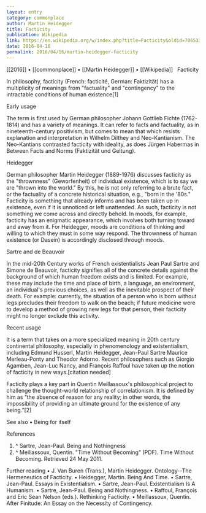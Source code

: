 ```yaml
---
layout: entry
category: commonplace
author: Martin Heidegger
title: Facticity
publication: Wikipedia
link: https://en.wikipedia.org/w/index.php?title=Facticity&oldid=706533128
date: 2016-04-16
permalink: 2016/04/16/martin-heidegger-facticity
---
```


[[2016]] • [[commonplace]] • [[Martin Heidegger]] • [[Wikipedia]]
 
Facticity

In philosophy, facticity (French: facticité, German: Faktizität) has a multiplicity of meanings from "factuality" and "contingency" to the intractable conditions of human existence[1]

Early usage

The term is first used by German philosopher Johann Gottlieb Fichte (1762-1814) and has a variety of meanings. It can refer to facts and factuality, as in nineteenth-century positivism, but comes to mean that which resists explanation and interpretation in Wilhelm Dilthey and Neo-Kantianism. The Neo-Kantians contrasted facticity with ideality, as does Jürgen Habermas in Between Facts and Norms (Faktizität und Geltung).

Heidegger

German philosopher Martin Heidegger (1889-1976) discusses facticity as the "thrownness" (Geworfenheit) of individual existence, which is to say we are "thrown into the world." By this, he is not only referring to a brute fact, or the factuality of a concrete historical situation, e.g., "born in the '80s." Facticity is something that already informs and has been taken up in existence, even if it is unnoticed or left unattended. As such, facticity is not something we come across and directly behold. In moods, for example, facticity has an enigmatic appearance, which involves both turning toward and away from it. For Heidegger, moods are conditions of thinking and willing to which they must in some way respond. The thrownness of human existence (or Dasein) is accordingly disclosed through moods.

Sartre and de Beauvoir

In the mid-20th Century works of French existentialists Jean Paul Sartre and Simone de Beauvoir, facticity signifies all of the concrete details against the background of which human freedom exists and is limited. For example, these may include the time and place of birth, a language, an environment, an individual's previous choices, as well as the inevitable prospect of their death. For example: currently, the situation of a person who is born without legs precludes their freedom to walk on the beach; if future medicine were to develop a method of growing new legs for that person, their facticity might no longer exclude this activity.

Recent usage

It is a term that takes on a more specialized meaning in 20th century continental philosophy, especially in phenomenology and existentialism, including Edmund Husserl, Martin Heidegger, Jean-Paul Sartre Maurice Merleau-Ponty and Theodor Adorno. Recent philosophers such as Giorgio Agamben, Jean-Luc Nancy, and François Raffoul have taken up the notion of facticity in new ways.[citation needed]

Facticity plays a key part in Quentin Meillassoux's philosophical project to challenge the thought-world relationship of correlationism. It is defined by him as “the absence of reason for any reality; in other words, the impossibility of providing an ultimate ground for the existence of any being.”[2]

See also
• Being for itself

References
1. ^ Sartre, Jean-Paul. Being and Nothingness
2. ^ Meillassoux, Quentin. "Time Without Becoming" (PDF). Time Without Becoming. Retrieved 24 May 2011.

Further reading
• J. Van Buren (Trans.), Martin Heidegger. Ontology--The Hermeneutics of Facticity.
• Heidegger, Martin. Being And Time.
• Sartre, Jean-Paul. Essays in Existentialism.
• Sartre, Jean-Paul. Existentialism Is A Humanism.
• Sartre, Jean-Paul. Being and Nothingness.
• Raffoul, François and Eric Sean Nelson (eds.). Rethinking Facticity.
• Meillassoux, Quentin. After Finitude: An Essay on the Necessity of Contingency.
